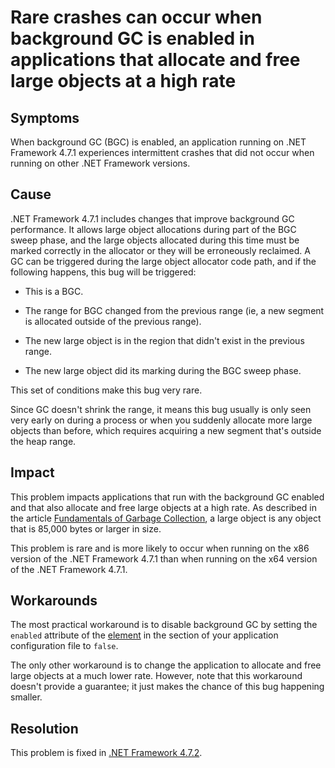# Rare crashes can occur when background GC is enabled in applications that allocate and free large objects at a high rate

## Symptoms

When background GC (BGC) is enabled, an application running on .NET Framework 4.7.1 experiences
intermittent crashes that did not occur when running on other .NET Framework versions.

## Cause

.NET Framework 4.7.1 includes changes that improve background GC performance. It allows large object allocations during part of the BGC sweep phase, and the large objects allocated during this time must be marked correctly in the allocator or they will be erroneously reclaimed. A GC can be triggered during the large object allocator code path, and if the following happens, this bug will be triggered:

- This is a BGC. 

- The range for BGC changed from the previous range (ie, a new segment is allocated outside of the previous range).

- The new large object is in the region that didn't exist in the previous range.

- The new large object did its marking during the BGC sweep phase.

This set of conditions make this bug very rare.

Since GC doesn't shrink the range, it means this bug usually is only seen very early on during a process or when you suddenly allocate more large objects than before, which requires acquiring a new segment that's outside the heap range.


## Impact

This problem impacts applications that run with the background GC enabled and that also allocate
and free large objects at a high rate. As described in the article [Fundamentals of Garbage Collection](https://docs.microsoft.com/en-us/dotnet/standard/garbage-collection/fundamentals#the-managed-heap),
a large object is any object that is 85,000 bytes or larger in size.

This problem is rare and is more likely to occur when running on the x86 version of the
.NET Framework 4.7.1 than when running on the x64 version of the .NET Framework 4.7.1.

## Workarounds

The most practical workaround is to disable background GC by setting the `enabled` attribute of the [<gcConcurrent> element](https://docs.microsoft.com/en-us/dotnet/framework/configure-apps/file-schema/runtimea/gcconcurrent-element) in the
  <runtime> section of your application configuration file to `false`.
    
The only other workaround is to change the application to allocate and free large objects
at a much lower rate. However, note that this workaround doesn't provide a guarantee; it just makes the chance of this bug happening smaller.

## Resolution

This problem is fixed in [.NET Framework 4.7.2](http://go.microsoft.com/fwlink/?LinkId=863281).

